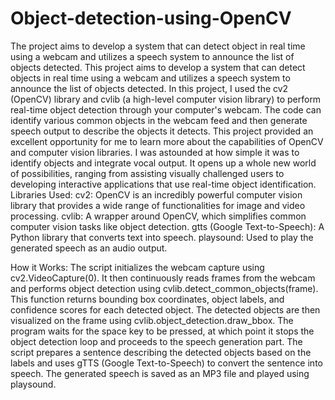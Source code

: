 # Object-detection-using-OpenCV
The project aims to develop a system that can detect object in real time using a webcam and utilizes a speech system to announce the list of objects detected.
This project aims to develop a system that can detect objects in real time using a webcam and utilizes a speech system to announce the list of objects detected. In this project, I used the cv2 (OpenCV) library and cvlib (a high-level computer vision library) to perform real-time object detection through your computer's webcam. The code can identify various common objects in the webcam feed and then generate speech output to describe the objects it detects. This project provided an excellent opportunity for me to learn more about the capabilities of OpenCV and computer vision libraries. I was astounded at how simple it was to identify objects and integrate vocal output. It opens up a whole new world of possibilities, ranging from assisting visually challenged users to developing interactive applications that use real-time object identification. Libraries Used: cv2: OpenCV is an incredibly powerful computer vision library that provides a wide range of functionalities for image and video processing. cvlib: A wrapper around OpenCV, which simplifies common computer vision tasks like object detection. gtts (Google Text-to-Speech): A Python library that converts text into speech. playsound: Used to play the generated speech as an audio output.

How it Works: The script initializes the webcam capture using cv2.VideoCapture(0). It then continuously reads frames from the webcam and performs object detection using cvlib.detect_common_objects(frame). This function returns bounding box coordinates, object labels, and confidence scores for each detected object. The detected objects are then visualized on the frame using cvlib.object_detection.draw_bbox. The program waits for the space key to be pressed, at which point it stops the object detection loop and proceeds to the speech generation part. The script prepares a sentence describing the detected objects based on the labels and uses gTTS (Google Text-to-Speech) to convert the sentence into speech. The generated speech is saved as an MP3 file and played using playsound.
